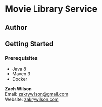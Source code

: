 # Movie Library Service
## Author

## Getting Started

### Prerequisites

* Java 8  
* Maven 3  
* Docker  

**Zach Wilson**  
Email: zakrywilson@gmail.com  
Website: [zakrywilson.com](http://zakrywilson.com/)
